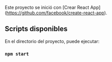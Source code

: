 
Este proyecto se inició con [Crear React App] (https://github.com/facebook/create-react-app).

## Scripts disponibles

En el directorio del proyecto, puede ejecutar:

### `npm start`

